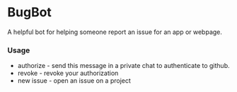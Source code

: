 # BugBot
A helpful bot for helping someone report an issue for an app or webpage.

### Usage

* authorize - send this message in a private chat to authenticate to github.
* revoke - revoke your authorization
* new issue - open an issue on a project
